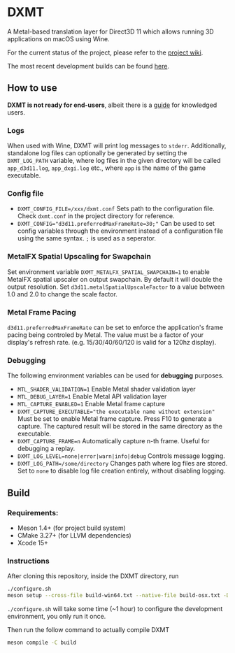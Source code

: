 # DXMT

A Metal-based translation layer for Direct3D 11 which allows running 3D applications on macOS using Wine.

For the current status of the project, please refer to the [project wiki](https://github.com/3Shain/dxmt/wiki).

The most recent development builds can be found [here](https://github.com/3Shain/dxmt/actions).

## How to use

**DXMT is not ready for end-users**, albeit there is a [guide](https://github.com/3Shain/dxmt/wiki/DXMT-Installation-Guide-for-Geeks) for knowledged users.

### Logs
When used with Wine, DXMT will print log messages to `stderr`. Additionally, standalone log files can optionally be generated by setting the `DXMT_LOG_PATH` variable, where log files in the given directory will be called `app_d3d11.log`, `app_dxgi.log` etc., where `app` is the name of the game executable.

### Config file

- `DXMT_CONFIG_FILE=/xxx/dxmt.conf` Sets path to the configuration file. Check `dxmt.conf` in the project directory for reference.
- `DXMT_CONFIG="d3d11.preferredMaxFrameRate=30;"` Can be used to set config variables through the environment instead of a configuration file using the same syntax. `;` is used as a seperator.

### MetalFX Spatial Upscaling for Swapchain

Set environment variable `DXMT_METALFX_SPATIAL_SWAPCHAIN=1` to enable MetalFX spatial upscaler on output swapchain. By default it will double the output resolution. Set `d3d11.metalSpatialUpscaleFactor` to a value between 1.0 and 2.0 to change the scale factor.

### Metal Frame Pacing

`d3d11.preferredMaxFrameRate` can be set to enforce the application's frame pacing being controled by Metal. The value must be a factor of your display's refresh rate. (e.g. 15/30/40/60/120 is valid for a 120hz display).

### Debugging
The following environment variables can be used for **debugging** purposes.
- `MTL_SHADER_VALIDATION=1` Enable Metal shader validation layer
- `MTL_DEBUG_LAYER=1` Enable Metal API validation layer
- `MTL_CAPTURE_ENABLED=1` Enable Metal frame capture
- `DXMT_CAPTURE_EXECUTABLE="the executable name without extension"` Must be set to enable Metal frame capture. Press F10 to generate a capture. The captured result will be stored in the same directory as the executable.
- `DXMT_CAPTURE_FRAME=n` Automatically capture n-th frame. Useful for debugging a replay.
- `DXMT_LOG_LEVEL=none|error|warn|info|debug` Controls message logging.
- `DXMT_LOG_PATH=/some/directory` Changes path where log files are stored. Set to `none` to disable log file creation entirely, without disabling logging.

## Build

### Requirements:
- Meson 1.4+ (for project build system)
- CMake 3.27+ (for LLVM dependencies)
- Xcode 15+

### Instructions

After cloning this repository, inside the DXMT directory, run
```sh
./configure.sh
meson setup --cross-file build-win64.txt --native-file build-osx.txt -Dlocal_native_llvm=true build
```
`./configure.sh` will take some time (~1 hour) to configure the development environment, you only run it once.

Then run the follow command to actually compile DXMT
```sh
meson compile -C build
```


